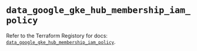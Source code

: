 # `data_google_gke_hub_membership_iam_policy`

Refer to the Terraform Registory for docs: [`data_google_gke_hub_membership_iam_policy`](https://registry.terraform.io/providers/hashicorp/google-beta/4.83.0/docs/data-sources/google_gke_hub_membership_iam_policy).
